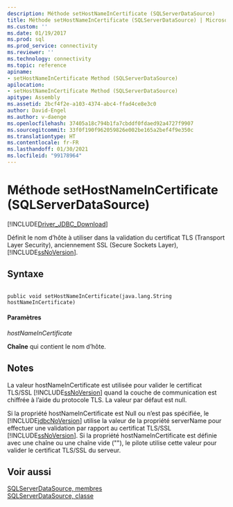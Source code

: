 ```yaml
---
description: Méthode setHostNameInCertificate (SQLServerDataSource)
title: Méthode setHostNameInCertificate (SQLServerDataSource) | Microsoft Docs
ms.custom: ''
ms.date: 01/19/2017
ms.prod: sql
ms.prod_service: connectivity
ms.reviewer: ''
ms.technology: connectivity
ms.topic: reference
apiname:
- setHostNameInCertificate Method (SQLServerDataSource)
apilocation:
- setHostNameInCertificate Method (SQLServerDataSource)
apitype: Assembly
ms.assetid: 2bcf4f2e-a103-4374-abc4-ffad4ce8e3c0
author: David-Engel
ms.author: v-daenge
ms.openlocfilehash: 37405a18c794b1fa7cbddf0fdaed92a4727f9907
ms.sourcegitcommit: 33f0f190f962059826e002be165a2bef4f9e350c
ms.translationtype: HT
ms.contentlocale: fr-FR
ms.lasthandoff: 01/30/2021
ms.locfileid: "99178964"
---
```

# <a name="sethostnameincertificate-method-sqlserverdatasource"></a>Méthode setHostNameInCertificate (SQLServerDataSource)
[!INCLUDE[Driver_JDBC_Download](../../../includes/driver_jdbc_download.md)]

  Définit le nom d’hôte à utiliser dans la validation du certificat TLS (Transport Layer Security), anciennement SSL (Secure Sockets Layer), [!INCLUDE[ssNoVersion](../../../includes/ssnoversion-md.md)].  
  
## <a name="syntax"></a>Syntaxe  
  
```  
  
public void setHostNameInCertificate(java.lang.String hostNameInCertificate)  
```  
  
#### <a name="parameters"></a>Paramètres  
 *hostNameInCertificate*  
  
 **Chaîne** qui contient le nom d’hôte.  
  
## <a name="remarks"></a>Notes  
 La valeur hostNameInCertificate est utilisée pour valider le certificat TLS/SSL [!INCLUDE[ssNoVersion](../../../includes/ssnoversion-md.md)] quand la couche de communication est chiffrée à l’aide du protocole TLS. La valeur par défaut est null.  
  
 Si la propriété hostNameInCertificate est Null ou n’est pas spécifiée, le [!INCLUDE[jdbcNoVersion](../../../includes/jdbcnoversion_md.md)] utilise la valeur de la propriété serverName pour effectuer une validation par rapport au certificat TLS/SSL [!INCLUDE[ssNoVersion](../../../includes/ssnoversion-md.md)]. Si la propriété hostNameInCertificate est définie avec une chaîne ou une chaîne vide (""), le pilote utilise cette valeur pour valider le certificat TLS/SSL du serveur.  
  
## <a name="see-also"></a>Voir aussi  
 [SQLServerDataSource, membres](../../../connect/jdbc/reference/sqlserverdatasource-members.md)   
 [SQLServerDataSource, classe](../../../connect/jdbc/reference/sqlserverdatasource-class.md)  
  
  
